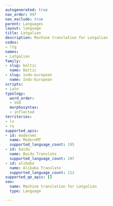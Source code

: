 ```yaml
---
autogenerated: true
nav_order: 997
nav_exclude: true
parent: Languages
layout: language
title: Latgalian
description: Machine translation for Latgalian
codes:
- ltg
names:
- Latgalian
family:
- slug: baltic
  name: Baltic
- slug: indo-european
  name: Indo-European
scripts:
- Latn
typology:
  word_order:
  - SVO
  morphosyntax:
  - inflected
territories:
- lv
- ru
supported_apis:
- id: modernmt
  name: ModernMT
  supported_language_count: 195
- id: baidu
  name: Baidu Translate
  supported_language_count: 197
- id: alibaba
  name: Alibaba Translate
  supported_language_count: 212
supported_qe_apis: []
seo:
  name: Machine translation for Latgalian
  type: Language

---
```


